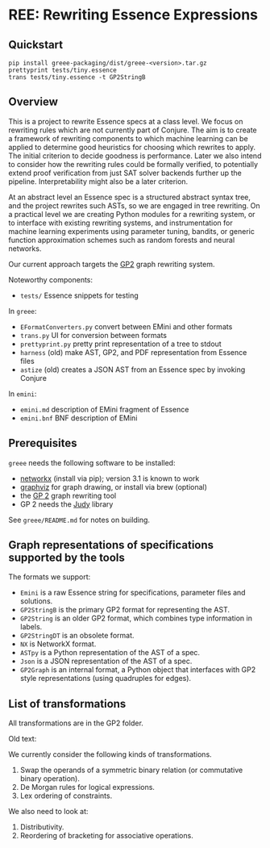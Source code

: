 # REE: Rewriting Essence Expressions

## Quickstart

```
pip install greee-packaging/dist/greee-<version>.tar.gz
prettyprint tests/tiny.essence
trans tests/tiny.essence -t GP2StringB
```

## Overview

This is a project to rewrite Essence specs at a class level.
We focus on rewriting rules which are not currently part of Conjure.
The aim is to create a framework of rewriting components to which machine learning can be applied to determine good heuristics for choosing which rewrites to apply.
The initial criterion to decide goodness is performance.
Later we also intend to consider how the rewriting rules could be formally verified, to potentially extend proof verification from just SAT solver backends further up the pipeline.
Interpretability might also be a later criterion.

At an abstract level an Essence spec is a structured abstract syntax tree, and the project rewrites such ASTs, so we are engaged in tree rewriting.
On a practical level we are creating Python modules for a rewriting system, or to interface with existing rewriting systems, and instrumentation for machine learning experiments using parameter tuning, bandits, or generic function approximation schemes such as random forests and neural networks.

Our current approach targets the [GP2](https://github.com/UoYCS-plasma/GP2) graph rewriting system.

Noteworthy components:

- ``tests/`` Essence snippets for testing

In ``greee``:
- ``EFormatConverters.py`` convert between EMini and other formats
- ``trans.py`` UI for conversion between formats
- ``prettyprint.py`` pretty print representation of a tree to stdout
- ``harness`` (old) make AST, GP2, and PDF representation from Essence files
- ``astize`` (old) creates a JSON AST from an Essence spec by invoking Conjure

In ``emini``:
- ``emini.md`` description of EMini fragment of Essence
- ``emini.bnf`` BNF description of EMini

## Prerequisites

`greee` needs the following software to be installed:
- [networkx](https://networkx.org/) (install via pip); version 3.1 is known to work
- [graphviz](https://gitlab.com/graphviz/graphviz.git) for graph drawing, or install via brew (optional)
- the [GP 2](https://github.com/UoYCS-plasma/GP2) graph rewriting tool
- GP 2 needs the [Judy](https://sourceforge.net/projects/judy/) library

See `greee/README.md` for notes on building.


## Graph representations of specifications supported by the tools

The formats we support:
* `Emini` is a raw Essence string for specifications, parameter files and solutions.
* `GP2StringB` is the primary GP2 format for representing the AST.
* `GP2String` is an older GP2 format, which combines type information in labels.
* `GP2StringDT` is an obsolete format.
* `NX` is NetworkX format.
* `ASTpy` is a Python representation of the AST of a spec.
* `Json` is a JSON representation of the AST of a spec.
* `GP2Graph` is an internal format, a Python object that interfaces with GP2 style representations (using quadruples for edges).


## List of transformations

All transformations are in the GP2 folder.

Old text:

We currently consider the following kinds of transformations.
1. Swap the operands of a symmetric binary relation (or commutative binary operation).
1. De Morgan rules for logical expressions.
1. Lex ordering of constraints.

We also need to look at:
1. Distributivity.
1. Reordering of bracketing for associative operations.

